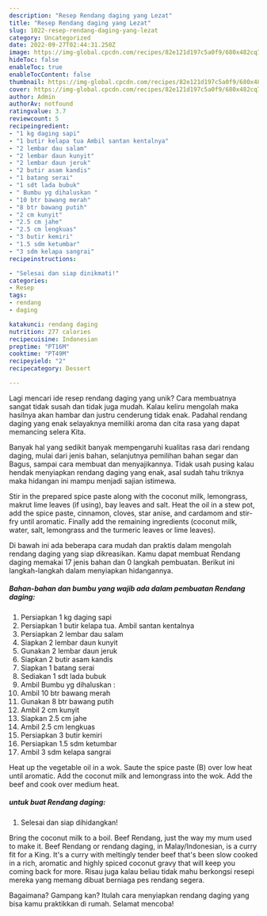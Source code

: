 ```yaml
---
description: "Resep Rendang daging yang Lezat"
title: "Resep Rendang daging yang Lezat"
slug: 1022-resep-rendang-daging-yang-lezat
category: Uncategorized
date: 2022-09-27T02:44:31.250Z
image: https://img-global.cpcdn.com/recipes/82e121d197c5a0f9/680x482cq70/rendang-daging-foto-resep-utama.jpg
hideToc: false
enableToc: true
enableTocContent: false
thumbnail: https://img-global.cpcdn.com/recipes/82e121d197c5a0f9/680x482cq70/rendang-daging-foto-resep-utama.jpg
cover: https://img-global.cpcdn.com/recipes/82e121d197c5a0f9/680x482cq70/rendang-daging-foto-resep-utama.jpg
author: Admin
authorAv: notfound
ratingvalue: 3.7
reviewcount: 5
recipeingredient:
- "1 kg daging sapi"
- "1 butir kelapa tua Ambil santan kentalnya"
- "2 lembar dau salam"
- "2 lembar daun kunyit"
- "2 lembar daun jeruk"
- "2 butir asam kandis"
- "1 batang serai"
- "1 sdt lada bubuk"
- " Bumbu yg dihaluskan "
- "10 btr bawang merah"
- "8 btr bawang putih"
- "2 cm kunyit"
- "2.5 cm jahe"
- "2.5 cm lengkuas"
- "3 butir kemiri"
- "1.5 sdm ketumbar"
- "3 sdm kelapa sangrai"
recipeinstructions:

- "Selesai dan siap dinikmati!"
categories:
- Resep
tags:
- rendang
- daging

katakunci: rendang daging 
nutrition: 277 calories
recipecuisine: Indonesian
preptime: "PT16M"
cooktime: "PT49M"
recipeyield: "2"
recipecategory: Dessert

---
```





Lagi mencari ide resep rendang daging yang unik? Cara membuatnya sangat tidak susah dan tidak juga mudah. Kalau keliru mengolah maka hasilnya akan hambar dan justru cenderung tidak enak. Padahal rendang daging yang enak selayaknya memiliki aroma dan cita rasa yang dapat memancing selera Kita.





Banyak hal yang sedikit banyak mempengaruhi kualitas rasa dari rendang daging, mulai dari jenis bahan, selanjutnya pemilihan bahan segar dan Bagus, sampai cara membuat dan menyajikannya. Tidak usah pusing kalau hendak menyiapkan rendang daging yang enak,      asal sudah tahu triknya maka hidangan ini mampu menjadi sajian istimewa.














Stir in the prepared spice paste along with the coconut milk, lemongrass, makrut lime leaves (if using), bay leaves and salt. Heat the oil in a stew pot, add the spice paste, cinnamon, cloves, star anise, and cardamom and stir-fry until aromatic. Finally add the remaining ingredients (coconut milk, water, salt, lemongrass and the turmeric leaves or lime leaves).






Di bawah ini ada beberapa cara mudah dan praktis dalam mengolah rendang daging yang siap dikreasikan. Kamu dapat membuat Rendang daging memakai 17 jenis bahan dan 0 langkah pembuatan. Berikut ini langkah-langkah dalam menyiapkan hidangannya.

<!--inarticleads1-->

##### Bahan-bahan dan bumbu yang wajib ada dalam pembuatan Rendang daging:

1. Persiapkan 1 kg daging sapi
1. Persiapkan 1 butir kelapa tua. Ambil santan kentalnya
1. Persiapkan 2 lembar dau salam
1. Siapkan 2 lembar daun kunyit
1. Gunakan 2 lembar daun jeruk
1. Siapkan 2 butir asam kandis
1. Siapkan 1 batang serai
1. Sediakan 1 sdt lada bubuk
1. Ambil  Bumbu yg dihaluskan :
1. Ambil 10 btr bawang merah
1. Gunakan 8 btr bawang putih
1. Ambil 2 cm kunyit
1. Siapkan 2.5 cm jahe
1. Ambil 2.5 cm lengkuas
1. Persiapkan 3 butir kemiri
1. Persiapkan 1.5 sdm ketumbar
1. Ambil 3 sdm kelapa sangrai


Heat up the vegetable oil in a wok. Saute the spice paste (B) over low heat until aromatic. Add the coconut milk and lemongrass into the wok. Add the beef and cook over medium heat. 

<!--inarticleads2-->

#####  untuk buat Rendang daging:


1. Selesai dan siap dihidangkan!

Bring the coconut milk to a boil. Beef Rendang, just the way my mum used to make it. Beef Rendang or rendang daging, in Malay/Indonesian, is a curry fit for a King. It&#39;s a curry with meltingly tender beef that&#39;s been slow cooked in a rich, aromatic and highly spiced coconut gravy that will keep you coming back for more. Risau juga kalau beliau tidak mahu berkongsi resepi mereka yang memang dibuat berniaga pes rendang segera. 

Bagaimana? Gampang kan? Itulah cara menyiapkan rendang daging yang bisa kamu praktikkan di rumah. Selamat mencoba!
